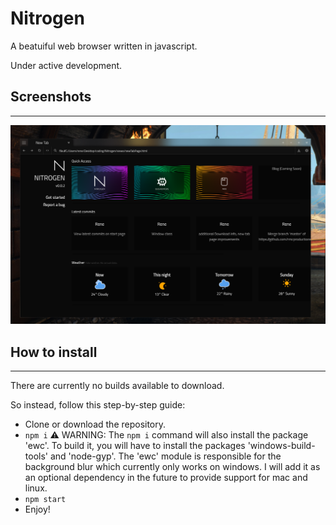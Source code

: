 # Nitrogen
A beatuiful web browser written in javascript.

Under active development.

## Screenshots
------
![Screenshot](Screenshots/mainwindow.png)

## How to install
------
There are currently no builds available to download.

So instead, follow this step-by-step guide:
* Clone or download the repository.
* `npm i` ⚠ WARNING: The `npm i` command will also install the package 'ewc'. To build it, you will have to install the packages 'windows-build-tools' and 'node-gyp'. The 'ewc' module is responsible for the background blur which currently only works on windows. I will add it as an optional dependency in the future to provide support for mac and linux.
* `npm start`
* Enjoy!
